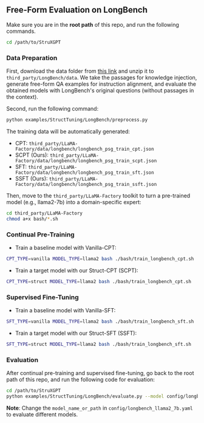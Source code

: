 ## Free-Form Evaluation on LongBench

Make sure you are in the **root path** of this repo, and run the following commands.

```bash
cd /path/to/StruXGPT
```

### Data Preparation

First, download the data folder from [this link](https://huggingface.co/datasets/THUDM/LongBench/resolve/main/data.zip) and unzip it to `third_party/LongBench/data`.
We take the passages for knowledge injection, generate free-form QA examples for instruction alignment, and evaluate the obtained models with LongBench's original questions (without passages in the context).

Second, run the following command:

```bash
python examples/StructTuning/LongBench/preprocess.py
```

The training data will be automatically generated:
- CPT: `third_party/LLaMA-Factory/data/longbench/longbench_psg_train_cpt.json`
- SCPT (Ours): `third_party/LLaMA-Factory/data/longbench/longbench_psg_train_scpt.json`
- SFT: `third_party/LLaMA-Factory/data/longbench/longbench_psg_train_sft.json`
- SSFT (Ours): `third_party/LLaMA-Factory/data/longbench/longbench_psg_train_ssft.json`

Then, move to the `third_party/LLaMA-Factory` toolkit to turn a pre-trained model (e.g., llama2-7b) into a domain-specific expert:

```bash
cd third_party/LLaMA-Factory
chmod a+x bash/*.sh
```

### Continual Pre-Training

- Train a baseline model with Vanilla-CPT:
```bash
CPT_TYPE=vanilla MODEL_TYPE=llama2 bash ./bash/train_longbench_cpt.sh
```

- Train a target model with our Struct-CPT (SCPT):
```bash
CPT_TYPE=struct MODEL_TYPE=llama2 bash ./bash/train_longbench_cpt.sh
```

### Supervised Fine-Tuning

- Train a baseline model with Vanilla-SFT:
```bash
SFT_TYPE=vanilla MODEL_TYPE=llama2 bash ./bash/train_longbench_sft.sh
```

- Train a target model with our Struct-SFT (SSFT):
```bash
SFT_TYPE=struct MODEL_TYPE=llama2 bash ./bash/train_longbench_sft.sh
```

### Evaluation

After continual pre-training and supervised fine-tuning, go back to the root path of this repo, and run the following code for evaluation:

```bash
cd /path/to/StruXGPT
python examples/StructTuning/LongBench/evaluate.py --model config/longbench_llama2_7b.yaml
```

**Note**: Change the `model_name_or_path` in `config/longbench_llama2_7b.yaml` to evaluate different models.